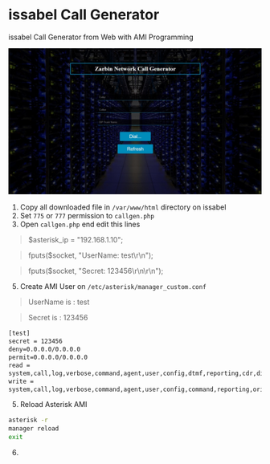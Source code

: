 # issabel Call Generator
issabel Call Generator from Web with AMI Programming

<img src="ZarbinNetwork.jpg">

1. Copy all downloaded file in `/var/www/html` directory on issabel
2. Set `775` or `777` permission to `callgen.php`
3. Open `callgen.php` end edit this lines  
> $asterisk_ip = "192.168.1.10";

> fputs($socket, "UserName: test\r\n");

> fputs($socket, "Secret: 123456\r\n\r\n");

5. Create AMI User on `/etc/asterisk/manager_custom.conf` 
> UserName is : test

> Secret is : 123456
```
[test]
secret = 123456
deny=0.0.0.0/0.0.0.0
permit=0.0.0.0/0.0.0.0
read = system,call,log,verbose,command,agent,user,config,dtmf,reporting,cdr,dialplan
write = system,call,log,verbose,command,agent,user,config,command,reporting,originate
```
5. Reload Asterisk AMI
```bash script
asterisk -r
manager reload
exit
```
6. 
